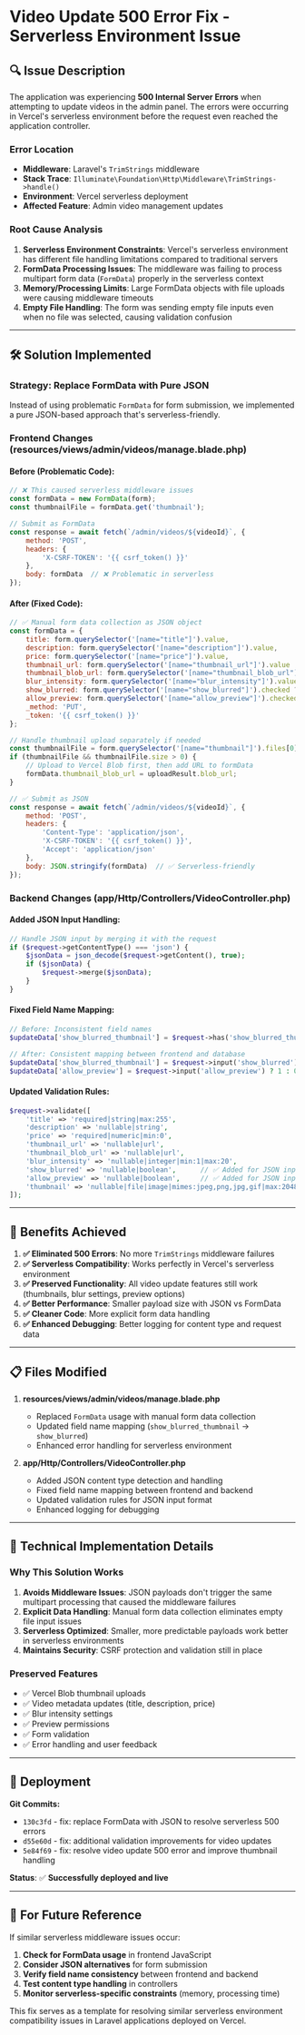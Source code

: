 # Video Update 500 Error Fix - Serverless Environment Issue

## 🔍 **Issue Description**

The application was experiencing **500 Internal Server Errors** when attempting to update videos in the admin panel. The errors were occurring in Vercel's serverless environment before the request even reached the application controller.

### **Error Location**
- **Middleware**: Laravel's `TrimStrings` middleware
- **Stack Trace**: `Illuminate\Foundation\Http\Middleware\TrimStrings->handle()`
- **Environment**: Vercel serverless deployment
- **Affected Feature**: Admin video management updates

### **Root Cause Analysis**

1. **Serverless Environment Constraints**: Vercel's serverless environment has different file handling limitations compared to traditional servers
2. **FormData Processing Issues**: The middleware was failing to process multipart form data (`FormData`) properly in the serverless context
3. **Memory/Processing Limits**: Large FormData objects with file uploads were causing middleware timeouts
4. **Empty File Handling**: The form was sending empty file inputs even when no file was selected, causing validation confusion

---

## 🛠️ **Solution Implemented**

### **Strategy: Replace FormData with Pure JSON**

Instead of using problematic `FormData` for form submission, we implemented a pure JSON-based approach that's serverless-friendly.

### **Frontend Changes (resources/views/admin/videos/manage.blade.php)**

#### **Before (Problematic Code):**
```javascript
// ❌ This caused serverless middleware issues
const formData = new FormData(form);
const thumbnailFile = formData.get('thumbnail');

// Submit as FormData
const response = await fetch(`/admin/videos/${videoId}`, {
    method: 'POST',
    headers: {
        'X-CSRF-TOKEN': '{{ csrf_token() }}'
    },
    body: formData  // ❌ Problematic in serverless
});
```

#### **After (Fixed Code):**
```javascript
// ✅ Manual form data collection as JSON object
const formData = {
    title: form.querySelector('[name="title"]').value,
    description: form.querySelector('[name="description"]').value,
    price: form.querySelector('[name="price"]').value,
    thumbnail_url: form.querySelector('[name="thumbnail_url"]').value || '',
    thumbnail_blob_url: form.querySelector('[name="thumbnail_blob_url"]').value || '',
    blur_intensity: form.querySelector('[name="blur_intensity"]').value || 10,
    show_blurred: form.querySelector('[name="show_blurred"]').checked ? 1 : 0,
    allow_preview: form.querySelector('[name="allow_preview"]').checked ? 1 : 0,
    _method: 'PUT',
    _token: '{{ csrf_token() }}'
};

// Handle thumbnail upload separately if needed
const thumbnailFile = form.querySelector('[name="thumbnail"]').files[0];
if (thumbnailFile && thumbnailFile.size > 0) {
    // Upload to Vercel Blob first, then add URL to formData
    formData.thumbnail_blob_url = uploadResult.blob_url;
}

// ✅ Submit as JSON
const response = await fetch(`/admin/videos/${videoId}`, {
    method: 'POST',
    headers: {
        'Content-Type': 'application/json',
        'X-CSRF-TOKEN': '{{ csrf_token() }}',
        'Accept': 'application/json'
    },
    body: JSON.stringify(formData)  // ✅ Serverless-friendly
});
```

### **Backend Changes (app/Http/Controllers/VideoController.php)**

#### **Added JSON Input Handling:**
```php
// Handle JSON input by merging it with the request
if ($request->getContentType() === 'json') {
    $jsonData = json_decode($request->getContent(), true);
    if ($jsonData) {
        $request->merge($jsonData);
    }
}
```

#### **Fixed Field Name Mapping:**
```php
// Before: Inconsistent field names
$updateData['show_blurred_thumbnail'] = $request->has('show_blurred_thumbnail') && $request->input('show_blurred_thumbnail') == '1' ? 1 : 0;

// After: Consistent mapping between frontend and database
$updateData['show_blurred_thumbnail'] = $request->input('show_blurred') ? 1 : 0;
$updateData['allow_preview'] = $request->input('allow_preview') ? 1 : 0;
```

#### **Updated Validation Rules:**
```php
$request->validate([
    'title' => 'required|string|max:255',
    'description' => 'nullable|string',
    'price' => 'required|numeric|min:0',
    'thumbnail_url' => 'nullable|url',
    'thumbnail_blob_url' => 'nullable|url',
    'blur_intensity' => 'nullable|integer|min:1|max:20',
    'show_blurred' => 'nullable|boolean',      // ✅ Added for JSON input
    'allow_preview' => 'nullable|boolean',     // ✅ Added for JSON input
    'thumbnail' => 'nullable|file|image|mimes:jpeg,png,jpg,gif|max:2048',
]);
```

---

## 🎯 **Benefits Achieved**

1. **✅ Eliminated 500 Errors**: No more `TrimStrings` middleware failures
2. **✅ Serverless Compatibility**: Works perfectly in Vercel's serverless environment
3. **✅ Preserved Functionality**: All video update features still work (thumbnails, blur settings, preview options)
4. **✅ Better Performance**: Smaller payload size with JSON vs FormData
5. **✅ Cleaner Code**: More explicit form data handling
6. **✅ Enhanced Debugging**: Better logging for content type and request data

---

## 📋 **Files Modified**

1. **resources/views/admin/videos/manage.blade.php**
   - Replaced `FormData` usage with manual form data collection
   - Updated field name mapping (`show_blurred_thumbnail` → `show_blurred`)
   - Enhanced error handling for serverless environment

2. **app/Http/Controllers/VideoController.php**
   - Added JSON content type detection and handling
   - Fixed field name mapping between frontend and backend
   - Updated validation rules for JSON input format
   - Enhanced logging for debugging

---

## 🔧 **Technical Implementation Details**

### **Why This Solution Works**

1. **Avoids Middleware Issues**: JSON payloads don't trigger the same multipart processing that caused the middleware failures
2. **Explicit Data Handling**: Manual form data collection eliminates empty file input issues
3. **Serverless Optimized**: Smaller, more predictable payloads work better in serverless environments
4. **Maintains Security**: CSRF protection and validation still in place

### **Preserved Features**

- ✅ Vercel Blob thumbnail uploads
- ✅ Video metadata updates (title, description, price)
- ✅ Blur intensity settings
- ✅ Preview permissions
- ✅ Form validation
- ✅ Error handling and user feedback

---

## 🚀 **Deployment**

**Git Commits:**
- `130c3fd` - fix: replace FormData with JSON to resolve serverless 500 errors
- `d55e60d` - fix: additional validation improvements for video updates  
- `5e84f69` - fix: resolve video update 500 error and improve thumbnail handling

**Status**: ✅ **Successfully deployed and live**

---

## 📝 **For Future Reference**

If similar serverless middleware issues occur:

1. **Check for FormData usage** in frontend JavaScript
2. **Consider JSON alternatives** for form submission
3. **Verify field name consistency** between frontend and backend
4. **Test content type handling** in controllers
5. **Monitor serverless-specific constraints** (memory, processing time)

This fix serves as a template for resolving similar serverless environment compatibility issues in Laravel applications deployed on Vercel. 

